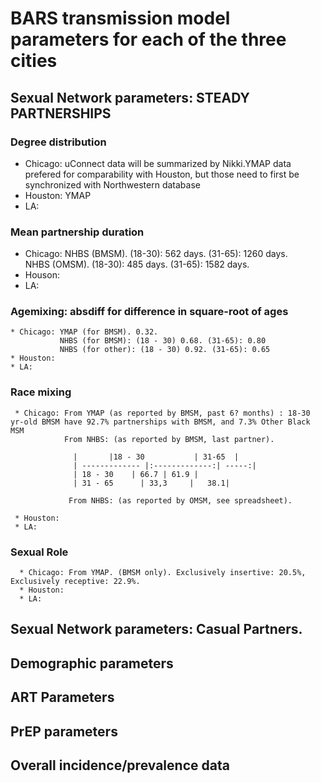 # BARS transmission model parameters for each of the three cities
   
## Sexual Network parameters: STEADY PARTNERSHIPS 
   
### Degree distribution              
   * Chicago: uConnect data will be summarized by Nikki.YMAP data prefered for comparability with Houston, but those need to first be synchronized with Northwestern database  
   * Houston: YMAP
   * LA: 
   
 ### Mean partnership duration 
   * Chicago: NHBS (BMSM). (18-30): 562 days. (31-65): 1260 days.    
              NHBS (OMSM). (18-30): 485 days. (31-65): 1582 days. 
   * Houson:
   * LA:
   
 ### Agemixing: absdiff for difference in square-root of ages 
    * Chicago: YMAP (for BMSM). 0.32. 
               NHBS (for BMSM): (18 - 30) 0.68. (31-65): 0.80   
               NHBS (for other): (18 - 30) 0.92. (31-65): 0.65
    * Houston: 
    * LA:
  
  ### Race mixing
     * Chicago: From YMAP (as reported by BMSM, past 6? months) : 18-30 yr-old BMSM have 92.7% partnerships with BMSM, and 7.3% Other Black MSM 
                From NHBS: (as reported by BMSM, last partner).   

                  |       |18 - 30           | 31-65  |
                  | ------------- |:-------------:| -----:|
                  | 18 - 30    | 66.7 | 61.9 |
                  | 31 - 65      | 33,3     |   38.1|    
   
                 From NHBS: (as reported by OMSM, see spreadsheet).
                 
     * Houston:  
     * LA: 
      
   ### Sexual Role  
      * Chicago: From YMAP. (BMSM only). Exclusively insertive: 20.5%, Exclusively receptive: 22.9%.   
      * Houston:
      * LA:   
      
## Sexual Network parameters: Casual Partners.

## Demographic parameters

## ART Parameters

## PrEP parameters

## Overall incidence/prevalence data

